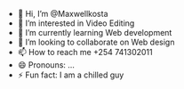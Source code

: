 - 👋 Hi, I’m @Maxwellkosta
- 👀 I’m interested in Video Editing 
- 🌱 I’m currently learning Web development 
- 💞️ I’m looking to collaborate on Web design 
- 📫 How to reach me +254 741302011
- 😄 Pronouns: ...
- ⚡ Fun fact: I am a chilled guy

<!---
Maxwellkosta/Maxwellkosta is a ✨ special ✨ repository because its `README.md` (this file) appears on your GitHub profile.
You can click the Preview link to take a look at your changes.
--->
